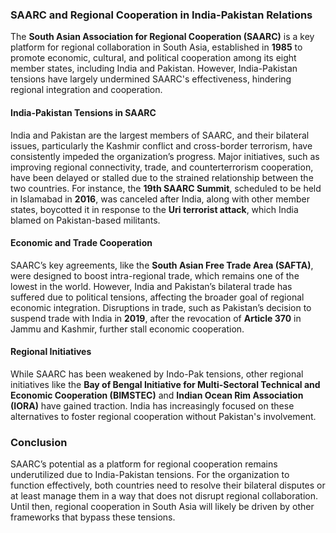 ### **SAARC and Regional Cooperation in India-Pakistan Relations**

The **South Asian Association for Regional Cooperation (SAARC)** is a key platform for regional collaboration in South Asia, established in **1985** to promote economic, cultural, and political cooperation among its eight member states, including India and Pakistan. However, India-Pakistan tensions have largely undermined SAARC's effectiveness, hindering regional integration and cooperation.

#### **India-Pakistan Tensions in SAARC**
India and Pakistan are the largest members of SAARC, and their bilateral issues, particularly the Kashmir conflict and cross-border terrorism, have consistently impeded the organization’s progress. Major initiatives, such as improving regional connectivity, trade, and counterterrorism cooperation, have been delayed or stalled due to the strained relationship between the two countries. For instance, the **19th SAARC Summit**, scheduled to be held in Islamabad in **2016**, was canceled after India, along with other member states, boycotted it in response to the **Uri terrorist attack**, which India blamed on Pakistan-based militants.

#### **Economic and Trade Cooperation**
SAARC’s key agreements, like the **South Asian Free Trade Area (SAFTA)**, were designed to boost intra-regional trade, which remains one of the lowest in the world. However, India and Pakistan’s bilateral trade has suffered due to political tensions, affecting the broader goal of regional economic integration. Disruptions in trade, such as Pakistan’s decision to suspend trade with India in **2019**, after the revocation of **Article 370** in Jammu and Kashmir, further stall economic cooperation.

#### **Regional Initiatives**
While SAARC has been weakened by Indo-Pak tensions, other regional initiatives like the **Bay of Bengal Initiative for Multi-Sectoral Technical and Economic Cooperation (BIMSTEC)** and **Indian Ocean Rim Association (IORA)** have gained traction. India has increasingly focused on these alternatives to foster regional cooperation without Pakistan's involvement.

### **Conclusion**
SAARC’s potential as a platform for regional cooperation remains underutilized due to India-Pakistan tensions. For the organization to function effectively, both countries need to resolve their bilateral disputes or at least manage them in a way that does not disrupt regional collaboration. Until then, regional cooperation in South Asia will likely be driven by other frameworks that bypass these tensions.